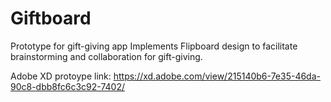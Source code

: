 # Giftboard
Prototype for gift-giving app
Implements Flipboard design to facilitate brainstorming and collaboration for gift-giving.

Adobe XD protoype link: https://xd.adobe.com/view/215140b6-7e35-46da-90c8-dbb8fc6c3c92-7402/
